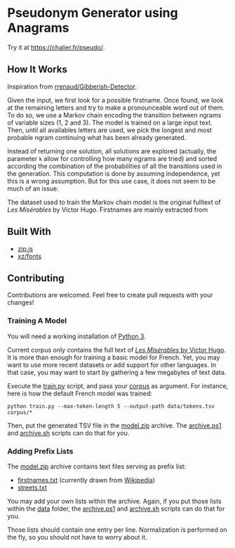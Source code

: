# Pseudonym Generator using Anagrams

Try it at https://chalier.fr/pseudo/.

## How It Works

Inspiration from [rrenaud/Gibberish-Detector](https://github.com/rrenaud/Gibberish-Detector).

Given the input, we first look for a possible firstname. Once found, we look at
the remaining letters and try to make a pronounceable word out of them. To do so,
we use a Markov chain encoding the transition between ngrams of variable sizes
(1, 2 and 3). The model is trained on a large input text. Then, until all availables
letters are used, we pick the longest and most probable ngram continuing what
has been already generated.

Instead of returning one solution, all solutions are explored (actually, the
parameter `k` allow for controlling how many ngrams are tried) and sorted
according the combination of the probabilities of all the transitions used in
the generation. This computation is done by assuming independence, yet this is
a wrong assumption. But for this use case, it does not seem to be much of an issue.

The dataset used to train the Markov chain model is the original fulltext of
*Les Misérables* by Victor Hugo. Firstnames are mainly extracted from

## Built With

- [zip.js](https://gildas-lormeau.github.io/zip.js/)
- [xz/fonts](https://fonts.xz.style/)

## Contributing

Contributions are welcomed. Feel free to create pull requests with your changes!

### Training A Model

You will need a working installation of [Python 3](https://www.python.org/).

Current corpus only contains the full text of [*Les Misérables* by Victor Hugo](https://en.wikipedia.org/wiki/Les_Mis%C3%A9rables). It is more than enough for training a basic model for French. Yet, you may want to use more recent datasets or add support for other languages. In that case, you may want to start by gathering a few megabytes of text data.

Execute the [train.py](train.py) script, and pass your [corpus](corpus/) as argument. For instance, here is how the default French model was trained:

```console
python train.py --max-token-length 5 --output-path data/tokens.tsv corpus/*
```

Then, put the generated TSV file in the [model.zip](www/model.zip) archive. The [archive.ps1](data/archive.ps1) and [archive.sh](data/archive.sh) scripts can do that for you.

### Adding Prefix Lists

The [model.zip](www/model.zip) archive contains text files serving as prefix list:

- [firstnames.txt](data/firstnames.txt) (currently drawn from [Wikipedia](https://fr.wikipedia.org/wiki/Liste_de_pr%C3%A9noms_fran%C3%A7ais_et_de_la_francophonie))
- [streets.txt](data/streets.txt) 

You may add your own lists within the archive. Again, if you put those lists within the [data](data/) folder, the [archive.ps1](data/archive.ps1) and [archive.sh](data/archive.sh) scripts can do that for you.

Those lists should contain one entry per line. Normalization is performed on the fly, so you should not have to worry about it.
